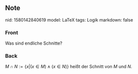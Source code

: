 ## Note
nid: 1580142840619
model: LaTeX
tags: Logik
markdown: false

### Front
Was sind endliche Schnitte?

### Back
$M \cap N:=\{x |(x \in M) \wedge(x \in N)\}$ heißt der Schnitt von $M$ und $N$.

